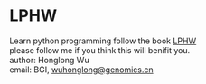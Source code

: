 # LPHW
Learn python programming follow the book [LPHW](http://www.2cto.com/shouce/Pythonbbf/ex11.html)     
please follow me if you think this will benifit you.    
author: Honglong Wu    
email: BGI, wuhonglong@genomics.cn    

